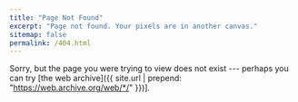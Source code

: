 ```yaml
---
title: "Page Not Found"
excerpt: "Page not found. Your pixels are in another canvas."
sitemap: false
permalink: /404.html
---
```


Sorry, but the page you were trying to view does not exist --- perhaps you can try [the web archive]({{ site.url | prepend: "https://web.archive.org/web/*/" }})].
